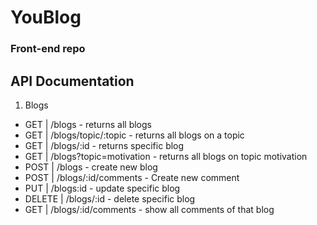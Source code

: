 # YouBlog

### Front-end repo


## API Documentation

1. Blogs
 - GET | /blogs - returns all blogs
 - GET | /blogs/topic/:topic - returns all blogs on a topic
 - GET | /blogs/:id - returns specific blog
 - GET | /blogs?topic=motivation - returns all blogs on topic motivation
 - POST | /blogs - create new blog
 - POST | /blogs/:id/comments - Create new comment
 - PUT | /blogs:id - update specific blog
 - DELETE | /blogs/:id - delete specific blog
 - GET | /blogs/:id/comments - show all comments of that blog
